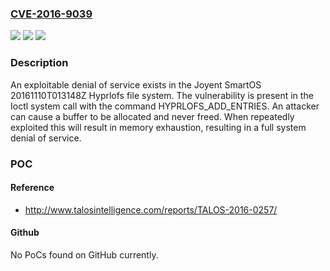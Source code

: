 ### [CVE-2016-9039](https://cve.mitre.org/cgi-bin/cvename.cgi?name=CVE-2016-9039)
![](https://img.shields.io/static/v1?label=Product&message=SmartOS&color=blue)
![](https://img.shields.io/static/v1?label=Version&message=n%2Fa&color=blue)
![](https://img.shields.io/static/v1?label=Vulnerability&message=remote%20code%20execution&color=brighgreen)

### Description

An exploitable denial of service exists in the Joyent SmartOS 20161110T013148Z Hyprlofs file system.  The vulnerability is present in the Ioctl system call with the command HYPRLOFS_ADD_ENTRIES.  An attacker can cause a buffer to be allocated and never freed.  When repeatedly exploited this will result in memory exhaustion, resulting in a full system denial of service.

### POC

#### Reference
- http://www.talosintelligence.com/reports/TALOS-2016-0257/

#### Github
No PoCs found on GitHub currently.


